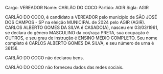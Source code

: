 Cargo: VEREADOR
Nome: CARLÃO DO COCO
Partido: AGIR
Sigla: AGIR

CARLÃO DO COCO, é candidato a VEREADOR pelo município de SÃO JOSÉ DOS CAMPOS - SP na eleição MUNICIPAL de 2024 pelo AGIR (AGIR).
CARLOS ALBERTO GOMES DA SILVA é CASADO(A), nasceu em 03/03/1961, se declara do gênero MASCULINO da cor/raça PRETA, sua ocupação é OUTROS, e seu grau de instrução é ENSINO MÉDIO COMPLETO.
Seu nome completo é CARLOS ALBERTO GOMES DA SILVA, e seu número de urna é 36156.

CARLÃO DO COCO não declarou bens.


CARLÃO DO COCO não forneceu dados das redes sociais.